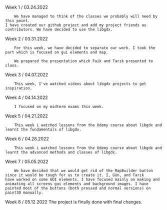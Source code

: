 Week 1 / 03.24.2022

        We have managed to think of the classes we probably will need by this point.
    I have created our github project and add my project friends as contributors. We have decided to use the libgdx.

Week 2 / 03.31.2022

        For this week, we have decided to separate our work. I took the part which is focused on gui elements and map.

        We prepared the presentation which Faik and Tarık presented to class.

Week 3 / 04.07.2022

        This week, I've watched videos about libgdx projects to get inspiration.

Week 4 / 04.14.2022

        I focused on my midterm exams this week.

Week 5 / 04.21.2022

        This week i watched lessons from the Udemy course about libgdx and learnt the fundamentals of libgdx.

Week 6 / 04.28.2022

        This week i watched lessons from the Udemy course about libgdx and learnt the advanced methods and classes of libgdx.

Week 7 / 05.05.2022

        We have decided that we would get rid of the MapBuilder button since it would be tough for us to create it. I, Gün, and Tarık
    have worked on some GUI elements. I have focused mainly on making and animating all screens gui elements and background images. I have painted most of the buttons (both pressed and normal versions) on paint3D manually.

Week 8 / 05.12.2022
        The project is finally done with final changes.